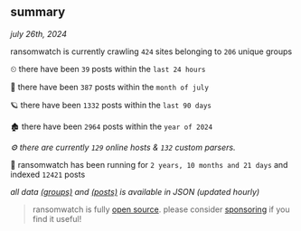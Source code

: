 
## summary
_july 26th, 2024_

ransomwatch is currently crawling `424` sites belonging to `206` unique groups

⏲ there have been `39` posts within the `last 24 hours`

🦈 there have been `387` posts within the `month of july`

🪐 there have been `1332` posts within the `last 90 days`

🏚 there have been `2964` posts within the `year of 2024`

_⚙️ there are currently `129` online hosts & `132` custom parsers._

🦕 ransomwatch has been running for `2 years, 10 months and 21 days` and indexed `12421` posts

_all data  [(groups)](http://ransomwhat.telemetry.ltd/groups) and [(posts)](http://ransomwhat.telemetry.ltd/posts) is available in JSON (updated hourly)_

> ransomwatch is fully [open source](https://github.com/joshhighet/ransomwatch#ransomwatch--). please consider [sponsoring](https://github.com/sponsors/joshhighet) if you find it useful!
